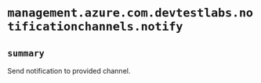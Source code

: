 # `management.azure.com.devtestlabs.notificationchannels.notify`

## `summary`
Send notification to provided channel.


